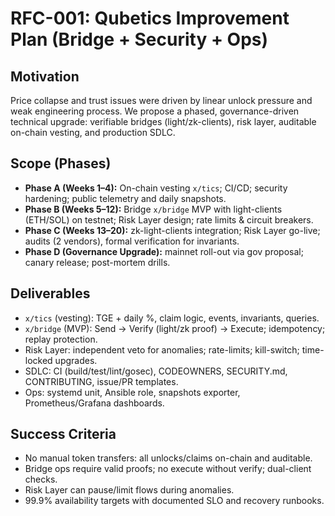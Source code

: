 # RFC-001: Qubetics Improvement Plan (Bridge + Security + Ops)

## Motivation

Price collapse and trust issues were driven by linear unlock pressure and weak engineering process. We propose a phased, governance-driven technical upgrade: verifiable bridges (light/zk-clients), risk layer, auditable on-chain vesting, and production SDLC.

## Scope (Phases)

- **Phase A (Weeks 1–4):** On-chain vesting `x/tics`; CI/CD; security hardening; public telemetry and daily snapshots.
- **Phase B (Weeks 5–12):** Bridge `x/bridge` MVP with light-clients (ETH/SOL) on testnet; Risk Layer design; rate limits & circuit breakers.
- **Phase C (Weeks 13–20):** zk-light-clients integration; Risk Layer go-live; audits (2 vendors), formal verification for invariants.
- **Phase D (Governance Upgrade):** mainnet roll-out via gov proposal; canary release; post-mortem drills.

## Deliverables

- `x/tics` (vesting): TGE + daily %, claim logic, events, invariants, queries.
- `x/bridge` (MVP): Send → Verify (light/zk proof) → Execute; idempotency; replay protection.
- Risk Layer: independent veto for anomalies; rate-limits; kill-switch; time-locked upgrades.
- SDLC: CI (build/test/lint/gosec), CODEOWNERS, SECURITY.md, CONTRIBUTING, issue/PR templates.
- Ops: systemd unit, Ansible role, snapshots exporter, Prometheus/Grafana dashboards.

## Success Criteria

- No manual token transfers: all unlocks/claims on-chain and auditable.
- Bridge ops require valid proofs; no execute without verify; dual-client checks.
- Risk Layer can pause/limit flows during anomalies.
- 99.9% availability targets with documented SLO and recovery runbooks.
